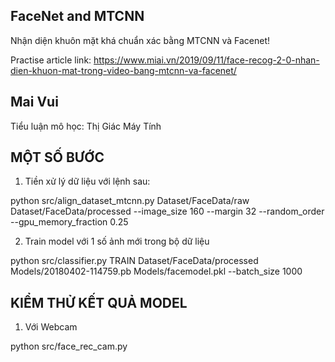 ## FaceNet and MTCNN
Nhận diện khuôn mặt khá chuẩn xác bằng MTCNN và Facenet!

Practise article link: 
https://www.miai.vn/2019/09/11/face-recog-2-0-nhan-dien-khuon-mat-trong-video-bang-mtcnn-va-facenet/

## Mai Vui
Tiểu luận mô học: Thị Giác Máy Tính

## MỘT SỐ BƯỚC
1. Tiền xử lý dữ liệu với lệnh sau:

python src/align_dataset_mtcnn.py  Dataset/FaceData/raw Dataset/FaceData/processed --image_size 160 --margin 32  --random_order --gpu_memory_fraction 0.25

2. Train model với 1 số ảnh mới trong bộ dữ liệu 

python src/classifier.py TRAIN Dataset/FaceData/processed Models/20180402-114759.pb Models/facemodel.pkl --batch_size 1000

## KIỂM THỬ KẾT QUẢ MODEL

1. Với Webcam
    
python src/face_rec_cam.py

 

